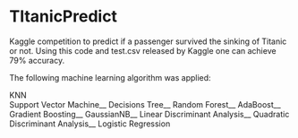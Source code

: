 # TItanicPredict
Kaggle competition to predict if a passenger survived the sinking of Titanic or not. Using this code and test.csv released by Kaggle one can achieve 79% accuracy.

The following machine learning algorithm was applied:

KNN <br/>
Support Vector Machine__
Decisions Tree__
Random Forest__
AdaBoost__
Gradient Boosting__
GaussianNB__
Linear Discriminant Analysis__
Quadratic Discriminant Analysis__
Logistic Regression
